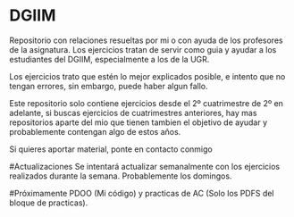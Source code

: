 # DGIIM
Repositorio con relaciones resueltas por mi o con ayuda de los profesores de la asignatura.
Los ejercicios tratan de servir como guia y ayudar a los estudiantes del DGIIM, especialmente
a los de la UGR.

Los ejercicios trato que estén lo mejor explicados posible, e intento que no tengan errores,
sin embargo, puede haber algun fallo.

Este repositorio solo contiene ejercicios desde el 2º cuatrimestre de 2º en adelante, si
buscas ejercicios de cuatrimestres anteriores, hay mas repositorios aparte del mio que tienen
tambien el objetivo de ayudar y probablemente contengan algo de estos años.

Si quieres aportar material, ponte en contacto conmigo

#Actualizaciones
Se intentará actualizar semanalmente con los ejercicios realizados durante la semana.
Probablemente los domingos.

#Próximamente
PDOO (Mi código) y practicas de AC (Solo los PDFS del bloque de practicas).